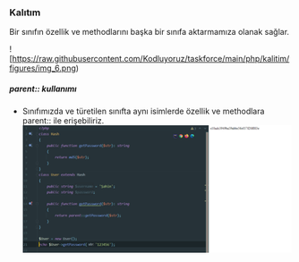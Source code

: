### Kalıtım
Bir sınıfın özellik ve methodlarını başka bir sınıfa aktarmamıza olanak sağlar.

![https://raw.githubusercontent.com/Kodluyoruz/taskforce/main/php/kalitim/figures/img_6.png)

##### parent:: kullanımı

- Sınıfımızda ve türetilen sınıfta aynı isimlerde özellik ve methodlara parent:: ile erişebiliriz.
![img_7.png](https://raw.githubusercontent.com/Kodluyoruz/taskforce/main/php/kalitim/figures/img_7.png)

